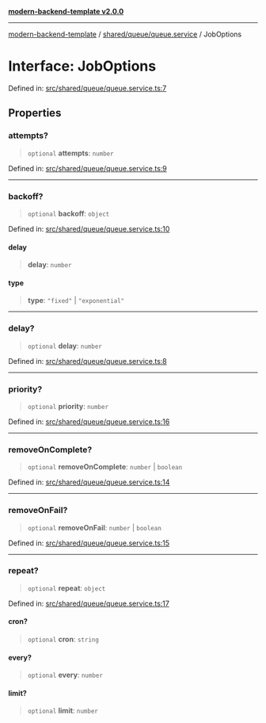 [**modern-backend-template v2.0.0**](../../../../README.md)

***

[modern-backend-template](../../../../modules.md) / [shared/queue/queue.service](../README.md) / JobOptions

# Interface: JobOptions

Defined in: [src/shared/queue/queue.service.ts:7](https://github.com/maemreyo/saas-4cus-nodejs/blob/1a77de11cd6eaefe66c31c7f5de281673fc25ce5/src/shared/queue/queue.service.ts#L7)

## Properties

### attempts?

> `optional` **attempts**: `number`

Defined in: [src/shared/queue/queue.service.ts:9](https://github.com/maemreyo/saas-4cus-nodejs/blob/1a77de11cd6eaefe66c31c7f5de281673fc25ce5/src/shared/queue/queue.service.ts#L9)

***

### backoff?

> `optional` **backoff**: `object`

Defined in: [src/shared/queue/queue.service.ts:10](https://github.com/maemreyo/saas-4cus-nodejs/blob/1a77de11cd6eaefe66c31c7f5de281673fc25ce5/src/shared/queue/queue.service.ts#L10)

#### delay

> **delay**: `number`

#### type

> **type**: `"fixed"` \| `"exponential"`

***

### delay?

> `optional` **delay**: `number`

Defined in: [src/shared/queue/queue.service.ts:8](https://github.com/maemreyo/saas-4cus-nodejs/blob/1a77de11cd6eaefe66c31c7f5de281673fc25ce5/src/shared/queue/queue.service.ts#L8)

***

### priority?

> `optional` **priority**: `number`

Defined in: [src/shared/queue/queue.service.ts:16](https://github.com/maemreyo/saas-4cus-nodejs/blob/1a77de11cd6eaefe66c31c7f5de281673fc25ce5/src/shared/queue/queue.service.ts#L16)

***

### removeOnComplete?

> `optional` **removeOnComplete**: `number` \| `boolean`

Defined in: [src/shared/queue/queue.service.ts:14](https://github.com/maemreyo/saas-4cus-nodejs/blob/1a77de11cd6eaefe66c31c7f5de281673fc25ce5/src/shared/queue/queue.service.ts#L14)

***

### removeOnFail?

> `optional` **removeOnFail**: `number` \| `boolean`

Defined in: [src/shared/queue/queue.service.ts:15](https://github.com/maemreyo/saas-4cus-nodejs/blob/1a77de11cd6eaefe66c31c7f5de281673fc25ce5/src/shared/queue/queue.service.ts#L15)

***

### repeat?

> `optional` **repeat**: `object`

Defined in: [src/shared/queue/queue.service.ts:17](https://github.com/maemreyo/saas-4cus-nodejs/blob/1a77de11cd6eaefe66c31c7f5de281673fc25ce5/src/shared/queue/queue.service.ts#L17)

#### cron?

> `optional` **cron**: `string`

#### every?

> `optional` **every**: `number`

#### limit?

> `optional` **limit**: `number`
